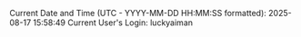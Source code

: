 Current Date and Time (UTC - YYYY-MM-DD HH:MM:SS formatted): 2025-08-17 15:58:49
Current User's Login: luckyaiman
